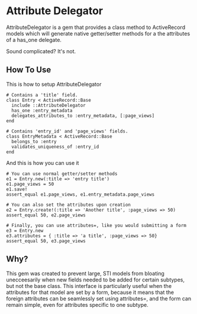 # Attribute Delegator

AttributeDelegator is a gem that provides a class method to ActiveRecord
models which will generate native getter/setter methods for a the attributes of
a has_one delegate.

Sound complicated? It's not.

## How To Use

This is how to setup AttributeDelegator

    # Contains a 'title' field.
    class Entry < ActiveRecord::Base
      include ::AttributeDelegator
      has_one :entry_metadata
      delegates_attributes_to :entry_metadata, [:page_views]
    end

    # Contains 'entry_id' and 'page_views' fields.
    class EntryMetadata < ActiveRecord::Base
      belongs_to :entry
      validates_uniqueness_of :entry_id
    end

And this is how you can use it

    # You can use normal getter/setter methods
    e1 = Entry.new(:title => 'entry title')
    e1.page_views = 50
    e1.save!
    assert_equal e1.page_views, e1.entry_metadata.page_views

    # You can also set the attributes upon creation
    e2 = Entry.create!(:title => 'Another title', :page_views => 50)
    assert_equal 50, e2.page_views

    # Finally, you can use attributes=, like you would submitting a form
    e3 = Entry.new
    e3.attributes = { :title => 'a title', :page_views => 50}
    assert_equal 50, e3.page_views

## Why?

This gem was created to prevent large, STI models from bloating unecceesarily
when new fields needed to be added for certain subtypes, but not the
base class. This interface is particularly useful when the attributes
for that model are set by a form, because it means that the foreign
attributes can be seamlessly set using attributes=, and the form can
remain simple, even for attributes specific to one subtype.

